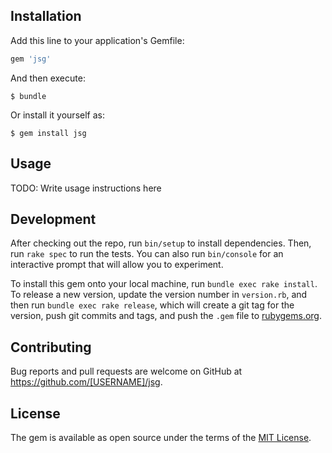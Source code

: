 
## Installation

Add this line to your application's Gemfile:

```ruby
gem 'jsg'
```

And then execute:

    $ bundle

Or install it yourself as:

    $ gem install jsg

## Usage

TODO: Write usage instructions here

## Development

After checking out the repo, run `bin/setup` to install dependencies. Then, run `rake spec` to run the tests. You can also run `bin/console` for an interactive prompt that will allow you to experiment.

To install this gem onto your local machine, run `bundle exec rake install`. To release a new version, update the version number in `version.rb`, and then run `bundle exec rake release`, which will create a git tag for the version, push git commits and tags, and push the `.gem` file to [rubygems.org](https://rubygems.org).

## Contributing

Bug reports and pull requests are welcome on GitHub at https://github.com/[USERNAME]/jsg.


## License

The gem is available as open source under the terms of the [MIT License](http://opensource.org/licenses/MIT).